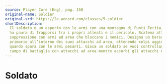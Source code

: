 ```yaml
---
source: Player Core (Eng), pag. 150
original-name: Soldier
original-srd: https://2e.aonsrd.com/classes/5-soldier
shortDescription:
  Il soldato è un esperto con le armi con una montagna di Punti Ferita, che non
  ha paura di frapporsi tra i propri alleati e il pericolo. Scatena attacchi di
  soppressione con armi ad area che bloccano i nemici. Designa un bersaglio
  primario all’interno dei suoi attacchi ad area, ottenendo colpi aggiuntivi
  quando spara con le armi pesanti. Gioca un soldato se vuoi controllare il
  campo di battaglia con attacchi ad area mentre assorbi gli attacchi nemici.
---
```


# Soldato
